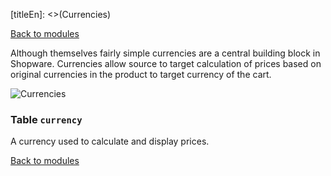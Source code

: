 [titleEn]: <>(Currencies)

[Back to modules](./../10-modules.md)

Although themselves fairly simple currencies are a central building block in Shopware. Currencies allow source to target calculation of prices based on original currencies in the product to target currency of the cart.

![Currencies](./dist/erm-shopware-core-system-currency.svg)


### Table `currency`

A currency used to calculate and display prices.


[Back to modules](./../10-modules.md)
